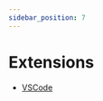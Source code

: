```yaml
---
sidebar_position: 7
---
```


# Extensions

- [VSCode](https://marketplace.visualstudio.com/items?itemName=yoavlavi.viable)